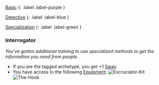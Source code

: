 
[Basic](Game/Progress#Basic)
{: .label .label-purple }

[Detective](Game/Detective)
{: .label .label-blue }

[Specialization](Game/Progress#Specialization)
{: .label .label-green }
### Interrogator
*You've gotten additional training to use specialized methods to get the information you need from people.*
* If you are the tagged archetype, you get +1 [Sway](Additional-Attributes#Sway).
* You have access to the following [Equipment](Core/Equipment):
![Excruciator-Kit](Game/Blocks/Excruciator-Kit)
![The-Hook](Game/Blocks/The-Hook)